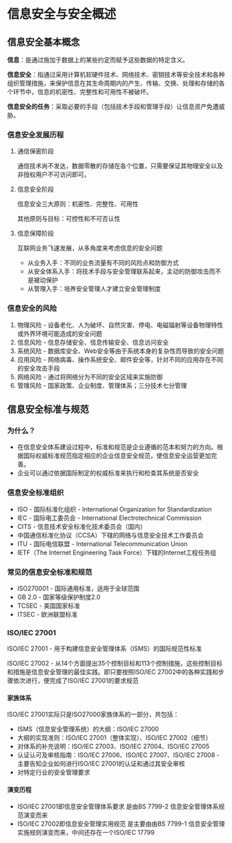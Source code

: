 # 信息安全与安全概述

## 信息安全基本概念

**信息**：是通过施加于数据上的某些约定而赋予这些数据的特定含义。

**信息安全**：指通过采用计算机软硬件技术、网络技术、密钥技术等安全技术和各种组织管理措施，来保护信息在其生命周期内的产生、传输、交换、处理和存储的各个环节中，信息的机密性、完整性和可用性不被破坏。

**信息安全的任务**：采取必要的手段（包括技术手段和管理手段）让信息资产免遭威胁。

### 信息安全发展历程

1. 通信保密阶段

   通信技术尚不发达，数据零散的存储在各个位置，只需要保证其物理安全以及非授权用户不可访问即可。

2. 信息安全阶段

   信息安全三大原则：机密性、完整性、可用性

   其他原则与目标：可控性和不可否认性

3. 信息保障阶段

   互联网业务飞速发展，从多角度来考虑信息的安全问题

   - 从业务入手：不同的业务流量有不同的风险点和防御方式
   - 从安全体系入手：将技术手段与安全管理联系起来，主动的防御攻击而不是被动保护
   - 从管理入手：培养安全管理人才建立安全管理制度

### 信息安全的风险

1. 物理风险 - 设备老化、人为破坏、自然灾害、停电、电磁辐射等设备物理特性或外界环境可能造成的安全问题
2. 信息风险 - 信息存储安全、信息传输安全、信息访问安全
3. 系统风险 - 数据库安全、Web安全等由于系统本身的复杂性而导致的安全问题
4. 应用风险 - 网络病毒、操作系统安全、邮件安全等，针对不同的应用存在不同的安全攻击手段
5. 网络风险 - 通过将网络分为不同的安全区域来实施防御
6. 管理风险 - 国家政策、企业制度、管理体系；三分技术七分管理

## 信息安全标准与规范

### 为什么？

- 在信息安全体系建设过程中，标准和规范是企业遵循的范本和努力的方向。根据国际权威标准规范指定相应的企业信息安全规范，使信息安全运营更加完善。
- 企业可以通过依据国际制定的权威标准来执行和检查其系统是否安全

### 信息安全标准组织

- ISO - 国际标准化组织 - International Organization for Standardization
- IEC - 国际电工委员会 - International Electrotechnical Commission
- CITS - 信息技术安全标准化技术委员会（国内）
- 中国通信标准化协议（CCSA）下辖的网络与信息安全技术工作委员会
- ITU - 国际电信联盟 - International Telecommunication Union
- IETF（The Internet Engineering Task Force）下辖的Internet工程任务组

### 常见的信息安全标准和规范

- ISO270001 - 国际通用标准，适用于全球范围
- GB 2.0 - 国家等级保护制度2.0
- TCSEC - 美国国家标准
- ITSEC - 欧洲联盟标准

### ISO/IEC 27001

ISO/IEC 27001 - 用于构建信息安全管理体系（ISMS）的国际规范性标准

ISO/IEC 27002 - 从14个方面提出35个控制目标和113个控制措施，这些控制目标和措施是信息安全管理的最佳实践。即只要按照ISO/IEC 27002中的各种实践和步骤依次进行，便完成了ISO/IEC 27001的要求规范

#### 家族体系

ISO/IEC 27001实际只是ISO27000家族体系的一部分，共包括：

- ISMS（信息安全管理系统）的大纲：ISO/IEC 27000
- 大纲的实现准则：ISO/IEC 27001（整体实现）、ISO/IEC 27002（细节）
- 对体系的补充说明：ISO/IEC 27003、ISO/IEC 27004、ISO/IEC 27005
- 认证认可及审核指南：ISO/IEC 27006、ISO/IEC 27007、ISO/IEC 27008 - 主要告知企业如何进行ISO/IEC 27001的认证和通过其安全审核
- 对特定行业的安全管理要求

#### 演变历程

- ISO/IEC 27001即信息安全管理体系要求 是由BS 7799-2 信息安全管理体系规范演变而来
- ISO/IEC 27002即信息安全管理实用规范 是主要由由BS 7799-1 信息安全管理实施规则演变而来，中间还存在一个ISO/IEC 17799